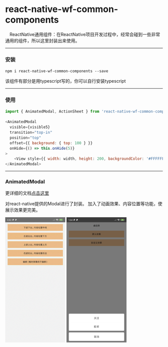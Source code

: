 # react-native-wf-common-components
&emsp;ReactNative通用组件：在ReactNative项目开发过程中，经常会碰到一些非常通用的组件，所以这里封装出来使用。

---
### 安装
`npm i react-native-wf-common-components --save`

该组件有部分是用typescript写的，你可以自行安装typescript


---
### 使用

```javascript
import { AnimatedModal, ActionSheet } from 'react-native-wf-common-components';

<AnimatedModal
  visible={visible5}
  transition="top-in"
  position="top"
  offset={{ background: { top: 100 } }}
  onHide={() => this.onHide(5)}
>
	<View style={{ width: width, height: 200, backgroundColor: '#FFFFFF' }} />
</AnimatedModal>
```


----
### AnimatedModal
更详细的文档[点击这里](https://github.com/wufengyc/react-native-common-components/tree/master/libs/modal)

对react-native提供的Modal进行了封装。
加入了动画效果、内容位置等功能，使展示效果更完美。

<img src="https://github.com/wufengyc/react-native-common-components/blob/master/example/imgs/animated_modal.gif" height=400 /> <img src="https://github.com/wufengyc/react-native-common-components/blob/master/example/imgs/2.jpg" height=400 />

